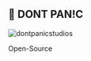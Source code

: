 ## 👋 DONT PAN!C
![dontpanicstudios](https://github.com/dontpanic-studios/.github/assets/89384053/64536a1d-f0db-4a60-820f-80404c2b7667)

Open-Source
